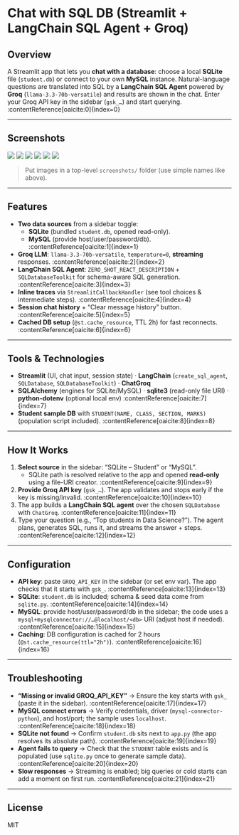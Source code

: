 # Chat with SQL DB (Streamlit + LangChain SQL Agent + Groq)

## Overview
A Streamlit app that lets you **chat with a database**: choose a local **SQLite** file (`student.db`) or connect to your own **MySQL** instance. Natural-language questions are translated into SQL by a **LangChain SQL Agent** powered by **Groq** (`llama-3.3-70b-versatile`) and results are shown in the chat. Enter your Groq API key in the sidebar (`gsk_…`) and start querying. :contentReference[oaicite:0]{index=0}

---

## Screenshots

![](screenshots/01-home.png)
![](screenshots/02-key.png)
![](screenshots/03-sqlite.png)
![](screenshots/04-mysql.png)
![](screenshots/05-agent-steps.png)
![](screenshots/06-query-result.png)

> Put images in a top-level `screenshots/` folder (use simple names like above).

---

## Features
- **Two data sources** from a sidebar toggle:  
  - **SQLite** (bundled `student.db`, opened read-only).  
  - **MySQL** (provide host/user/password/db). :contentReference[oaicite:1]{index=1}
- **Groq LLM**: `llama-3.3-70b-versatile`, `temperature=0`, **streaming** responses. :contentReference[oaicite:2]{index=2}
- **LangChain SQL Agent**: `ZERO_SHOT_REACT_DESCRIPTION` + `SQLDatabaseToolkit` for schema-aware SQL generation. :contentReference[oaicite:3]{index=3}
- **Inline traces** via `StreamlitCallbackHandler` (see tool choices & intermediate steps). :contentReference[oaicite:4]{index=4}
- **Session chat history** + “Clear message history” button. :contentReference[oaicite:5]{index=5}
- **Cached DB setup** (`@st.cache_resource`, TTL 2h) for fast reconnects. :contentReference[oaicite:6]{index=6}

---

## Tools & Technologies
- **Streamlit** (UI, chat input, session state) · **LangChain** (`create_sql_agent`, `SQLDatabase`, `SQLDatabaseToolkit`) · **ChatGroq**  
- **SQLAlchemy** (engines for SQLite/MySQL) · **sqlite3** (read-only file URI) · **python-dotenv** (optional local env) :contentReference[oaicite:7]{index=7}
- **Student sample DB** with `STUDENT(NAME, CLASS, SECTION, MARKS)` (population script included). :contentReference[oaicite:8]{index=8}

---

## How It Works
1. **Select source** in the sidebar: “SQLite – Student” or “MySQL”.  
   - SQLite path is resolved relative to the app and opened **read-only** using a file-URI creator. :contentReference[oaicite:9]{index=9}
2. **Provide Groq API key** (`gsk_…`). The app validates and stops early if the key is missing/invalid. :contentReference[oaicite:10]{index=10}
3. The app builds a **LangChain SQL agent** over the chosen `SQLDatabase` with `ChatGroq`. :contentReference[oaicite:11]{index=11}
4. Type your question (e.g., “Top students in Data Science?”). The agent plans, generates SQL, runs it, and streams the answer + steps. :contentReference[oaicite:12]{index=12}

---

## Configuration
- **API key**: paste `GROQ_API_KEY` in the sidebar (or set env var). The app checks that it starts with `gsk_`. :contentReference[oaicite:13]{index=13}
- **SQLite**: `student.db` is included; schema & seed data come from `sqlite.py`. :contentReference[oaicite:14]{index=14}
- **MySQL**: provide host/user/password/db in the sidebar; the code uses a `mysql+mysqlconnector://…@localhost/<db>` URI (adjust host if needed). :contentReference[oaicite:15]{index=15}
- **Caching**: DB configuration is cached for 2 hours (`@st.cache_resource(ttl="2h")`). :contentReference[oaicite:16]{index=16}

---

## Troubleshooting
- **“Missing or invalid GROQ_API_KEY”** → Ensure the key starts with `gsk_` (paste it in the sidebar). :contentReference[oaicite:17]{index=17}
- **MySQL connect errors** → Verify credentials, driver (`mysql-connector-python`), and host/port; the sample uses `localhost`. :contentReference[oaicite:18]{index=18}
- **SQLite not found** → Confirm `student.db` sits next to `app.py` (the app resolves its absolute path). :contentReference[oaicite:19]{index=19}
- **Agent fails to query** → Check that the `STUDENT` table exists and is populated (use `sqlite.py` once to generate sample data). :contentReference[oaicite:20]{index=20}
- **Slow responses** → Streaming is enabled; big queries or cold starts can add a moment on first run. :contentReference[oaicite:21]{index=21}

---

## License
MIT

